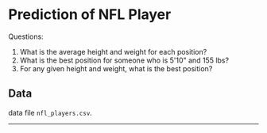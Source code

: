 # Prediction of NFL Player

Questions:

1. What is the average height and weight for each position?
2. What is the best position for someone who is 5'10" and 155 lbs?
3. For any given height and weight, what is the best position?

## Data

data file `nfl_players.csv`.

---

